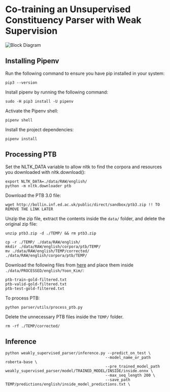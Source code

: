 # Co-training an Unsupervised Constituency Parser with Weak Supervision

![Block Diagram](https://nickilmaveli.com/assets/images/publications/mscr_thesis.png)

## Installing Pipenv

Run the following command to ensure you have pip installed in your system:

    pip3 --version

Install pipenv by running the following command:

    sudo -H pip3 install -U pipenv

Activate the Pipenv shell:

    pipenv shell

Install the project dependencies:

    pipenv install 

## Processing PTB

Set the NLTK_DATA variable to allow nltk to find the corpora and resources you downloaded with nltk.download():

    export NLTK_DATA=./data/RAW/english/
    python -m nltk.downloader ptb

Download the PTB 3.0 file:

    wget http://bollin.inf.ed.ac.uk/public/direct/sandbox/ptb3.zip !! TO REMOVE THE LINK LATER

Unzip the zip file, extract the contents inside the `data/` folder, and delete the original zip file:

    unzip ptb3.zip -d ./TEMP/ && rm ptb3.zip

    cp -r ./TEMP/ ./data/RAW/english/
    mkdir ./data/RAW/english/corpora/ptb/TEMP/
    mv ./data/RAW/english/TEMP/corrected/ ./data/RAW/english/corpora/ptb/TEMP/

Download the following files from [here](https://drive.google.com/file/d/1m4ssitfkWcDSxAE6UYidrP6TlUctSG2D/view) and place them inside `./data/PROCESSED/english/Yoon_Kim/`:

    ptb-train-gold-filtered.txt
    ptb-valid-gold-filtered.txt
    ptb-test-gold-filtered.txt

To process PTB:

    python parser/utils/process_ptb.py

Delete the unnecessary PTB files inside the `TEMP/` folder.

    rm -rf ./TEMP/corrected/

## Inference

    python weakly_supervised_parser/inference.py --predict_on_test \
                                                --model_name_or_path roberta-base \
                                                --pre_trained_model_path weakly_supervised_parser/model/TRAINED_MODEL/INSIDE/inside.onnx \
                                                --max_seq_length 200 \
                                                --save_path TEMP/predictions/english/inside_model_predictions.txt \